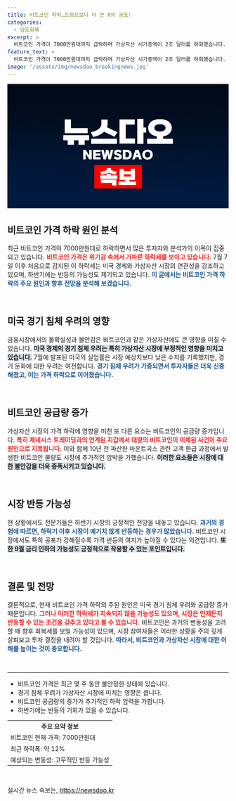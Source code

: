 ```yaml
---
title: 비트코인 하락…트럼프보다 더 큰 R의 공포!
categories:
  - 암호화폐
excerpt: >
  비트코인 가격이 7000만원대까지 급락하며 가상자산 시가총액이 2조 달러를 하회했습니다. 미국의 경기 침체 우려가 커지면서 하반기 반등 가능성도 제기되고 있습니다. 지금이 투자 기회일까요? 클릭하여 자세한 내용을 확인하세요!
feature_text: >
  비트코인 가격이 7000만원대까지 급락하며 가상자산 시가총액이 2조 달러를 하회했습니다. 미국의 경기 침체 우려가 커지면서 하반기 반등 가능성도 제기되고 있습니다. 지금이 투자 기회일까요? 클릭하여 자세한 내용을 확인하세요!
image: '/assets/img/newsdao_breakingnews.jpg'
---
```


<p><img src="/assets/img/newsdao_breakingnews.jpg" alt="koreaapp 속보" /></p>

<h2 data-ke-size="size26">비트코인 가격 하락 원인 분석</h2>

<p data-ke-size="size16">최근 비트코인 가격이 7000만원대로 하락하면서 많은 투자자와 분석가의 이목이 집중되고 있습니다. <b><span style="color: #ee2323;">비트코인 가격은 위기감 속에서 가파른 하락세를 보이고 있습니다.</span></b> 7월 7일 이후 처음으로 감지된 이 하락세는 미국 경제와 가상자산 시장의 연관성을 강조하고 있으며, 하반기에는 반등의 가능성도 제기되고 있습니다. <b><span style="color: #1a5490;">이 글에서는 비트코인 가격 하락의 주요 원인과 향후 전망을 분석해 보겠습니다.</span></b></p>

<p data-ke-size="size16">&nbsp;</p>

<h2 data-ke-size="size26">미국 경기 침체 우려의 영향</h2>

<p data-ke-size="size16">금융시장에서의 불확실성과 불안감은 비트코인과 같은 가상자산에도 큰 영향을 미칠 수 있습니다. <b><span style="background-color: #21538527;">미국 경제의 경기 침체 우려는 특히 가상자산 시장에 부정적인 영향을 미치고 있습니다.</span></b> 7월에 발표된 미국의 실업률은 시장 예상치보다 낮은 수치를 기록했지만, 경기 둔화에 대한 우려는 여전합니다. <b><span style="color: #1a5490;">경기 침체 우려가 가중되면서 투자자들은 더욱 신중해졌고, 이는 가격 하락으로 이어졌습니다.</span></b></p>

<p data-ke-size="size16">&nbsp;</p>

<h2 data-ke-size="size26">비트코인 공급량 증가</h2>

<p data-ke-size="size16">가상자산 시장의 가격 하락에 영향을 미친 또 다른 요소는 비트코인의 공급량 증가입니다. <b><span style="color: #ee2323;">특히 제네시스 트레이딩과의 연계된 지갑에서 대량의 비트코인이 이체된 사건이 주요 원인으로 지목됩니다.</span></b> 이와 함께 10년 전 파산한 마운트곡스 관련 고객 환급 과정에서 발생한 비트코인 물량도 시장에 추가적인 압박을 가했습니다. <b><span style="background-color: #21538527;">이러한 요소들은 시장에 대한 불안감을 더욱 증폭시키고 있습니다.</span></b></p>

<p data-ke-size="size16">&nbsp;</p>

<h2 data-ke-size="size26">시장 반등 가능성</h2>

<p data-ke-size="size16">현 상황에서도 전문가들은 하반기 시장의 긍정적인 전망을 내놓고 있습니다. <b><span style="color: #1a5490;">과거의 경험에 따르면, 하락기 이후 시장이 예기치 않게 반등하는 경우가 많았습니다.</span></b> 비트코인 시장에서도 특히 공포가 강해질수록 가격 반등의 여지가 높아질 수 있다는 의견입니다. <b><span style="background-color: #21538527;">또한 9월 금리 인하의 가능성도 긍정적으로 작용할 수 있는 포인트입니다.</span></b></p>

<p data-ke-size="size16">&nbsp;</p>

<h2 data-ke-size="size26">결론 및 전망</h2>

<p data-ke-size="size16">결론적으로, 현재 비트코인 가격 하락의 주된 원인은 미국 경기 침체 우려와 공급량 증가 때문입니다. <b><span style="color: #ee2323;">그러나 이러한 하락세가 지속되지 않을 가능성도 있으며, 시장은 언제든지 반등할 수 있는 조건을 갖추고 있다고 볼 수 있습니다.</span></b> 비트코인은 과거의 변동성을 고려할 때 향후 회복세를 보일 가능성이 있으며, 시장 참여자들은 이러한 상황을 주의 깊게 살펴보고 투자 결정을 내려야 할 것입니다. <b><span style="color: #1a5490;">따라서, 비트코인과 가상자산 시장에 대한 이해를 높이는 것이 중요합니다.</span></b></p>

<p data-ke-size="size16">&nbsp;</p>

<hr>

<ul>
<li>비트코인 가격은 최근 몇 주 동안 불안정한 상태에 있습니다.</li>
<li>경기 침체 우려가 가상자산 시장에 미치는 영향은 큽니다.</li>
<li>비트코인 공급량의 증가가 추가적인 하락 압력을 가합니다.</li>
<li>하반기에는 반등의 기회가 있을 수 있습니다.</li>
</ul>

<table>
<tr>
<td style="text-align: center; height: 17px;"><b>주요 요약 정보</b></td>
</tr>
<tr>
<td>비트코인 현재 가격: 7000만원대</td>
</tr>
<tr>
<td>최근 하락폭: 약 12%</td>
</tr>
<tr>
<td>예상되는 변동성: 고무적인 반등 가능성</td>
</tr>
</table>

<p data-ke-size="size16">&nbsp;</p>
실시간 뉴스 속보는, <a href="https://newsdao.kr" rel="dofollow">https://newsdao.kr</a>


